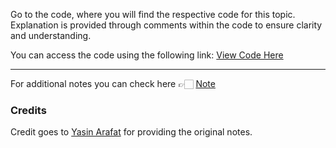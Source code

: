 
Go to the code, where you will find the respective code for this topic. Explanation is provided through comments within the code to ensure clarity and understanding.

You can access the code using the following link:
[View Code Here]()

---
For additional notes you can check here 👉🏻 [Note](https://drive.google.com/file/d/1EilKF5PE82W6CHH5Y3N1blEJqH3kp-nx/view)

### Credits

Credit goes to [Yasin Arafat](https://github.com/yasin-arafat-05) for providing the original notes.

